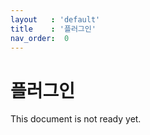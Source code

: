 ```yaml
---
layout   : 'default'
title    : '플러그인'
nav_order:  0
---
```


# 플러그인

This document is not ready yet.
